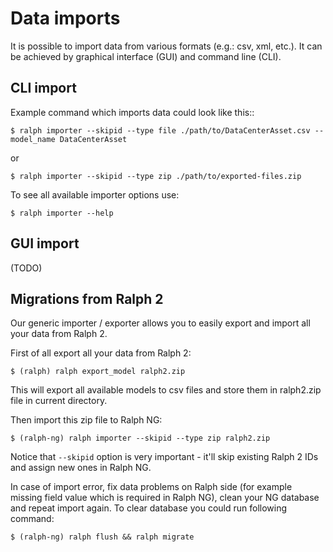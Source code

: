 # Data imports

It is possible to import data from various formats (e.g.: csv, xml, etc.).
It can be achieved by graphical interface (GUI) and command line (CLI).

## CLI import

Example command which imports data could look like this::

    $ ralph importer --skipid --type file ./path/to/DataCenterAsset.csv --model_name DataCenterAsset

or

    $ ralph importer --skipid --type zip ./path/to/exported-files.zip

To see all available importer options use:

    $ ralph importer --help

## GUI import

(TODO)

## Migrations from Ralph 2<a name="migration_ralph2"></a>

Our generic importer / exporter allows you to easily export and import all your
data from Ralph 2.

First of all export all your data from Ralph 2:

    $ (ralph) ralph export_model ralph2.zip

This will export all available models to csv files and store them in ralph2.zip
file in current directory.

Then import this zip file to Ralph NG:

    $ (ralph-ng) ralph importer --skipid --type zip ralph2.zip

Notice that `--skipid` option is very important - it'll skip existing Ralph 2
IDs and assign new ones in Ralph NG.

In case of import error, fix data problems on Ralph side (for example missing
field value which is required in Ralph NG), clean your NG database and repeat
import again. To clear database you could run following command:

    $ (ralph-ng) ralph flush && ralph migrate

